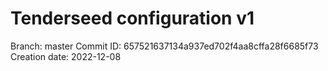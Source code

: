 # Tenderseed configuration v1
Branch: master
Commit ID: 657521637134a937ed702f4aa8cffa28f6685f73
Creation date: 2022-12-08
